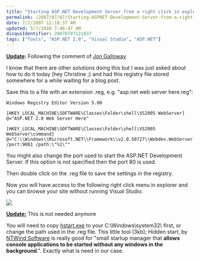 ```yaml
---
title: "Starting ASP.NET Development Server from a right click in explorer"
permalink: /2007/07/07/Starting-ASPNET-Development-Server-from-a-right-click-in-explorer/
date: 7/7/2007 12:18:37 AM
updated: 5/7/2010 7:46:47 AM
disqusIdentifier: 20070707121837
tags: ["Tools", "ASP.NET 2.0", "Visual Studio", "ASP.NET"]
---
```

**<u>Update</u>:** Following the comment of [Jon Galloway](http://weblogs.asp.net/jgalloway)

I know that there are other solutions doing this but I was just asked about how to do it today (hey Christine ;) and had this registry file stored somewhere for a while waiting for a blog post.
<!-- more -->

Save this to a file with an extension .reg, e.g. "asp.net web server here.reg":

```
Windows Registry Editor Version 5.00  

[HKEY_LOCAL_MACHINE\SOFTWARE\Classes\Folder\shell\VS2005 WebServer]  
@="ASP.NET 2.0 Web Server Here"  

[HKEY_LOCAL_MACHINE\SOFTWARE\Classes\Folder\shell\VS2005 WebServer\command]  
@="C:\\Windows\\Microsoft.NET\\Framework\\v2.0.50727\\Webdev.WebServer.exe /port:9081 /path:\"%1\"" 
```

You might also change the port used to start the ASP.NET Development Server. If this option is not specified then the port 80 is used.  

Then double click on the .reg file to save the settings in the registry.  

Now you will have access to the following right click menu in explorer and you can browse your site without running Visual Studio:  

![](/images/2007/asp.netserverhere2.gif) 

**<u>Update:</u>** This is not needed anymore

You will need to copy [hstart.exe](http://www.ntwind.com/software/utilities/hstart.html) to your C:\Windows\system32\ first, or change the path used in the .reg file. This little tool (3kb); Hidden start, by [NTWind Software](http://www.ntwind.com/) is really good for "small startup manager that **allows console applications to be started without any windows in the background**.". Exactly what is need in our case. 
